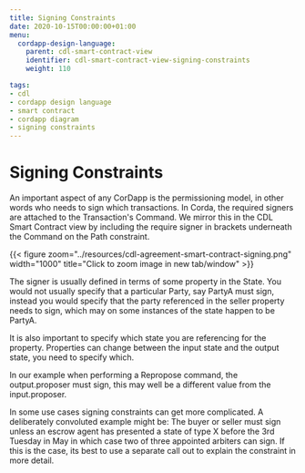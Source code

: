 ```yaml
---
title: Signing Constraints
date: 2020-10-15T00:00:00+01:00
menu:
  cordapp-design-language:
    parent: cdl-smart-contract-view
    identifier: cdl-smart-contract-view-signing-constraints
    weight: 110

tags:
- cdl
- cordapp design language
- smart contract
- cordapp diagram
- signing constraints
---
```


# Signing Constraints

An important aspect of any CorDapp is the permissioning model, in other words who needs to sign which transactions. In Corda, the required signers are attached to the Transaction's Command. We mirror this in the CDL Smart Contract view by including the require signer in brackets underneath the Command on the Path constraint.

{{< figure zoom="../resources/cdl-agreement-smart-contract-signing.png" width="1000" title="Click to zoom image in new tab/window" >}}

The signer is usually defined in terms of some property in the State. You would not usually specify that a particular Party, say PartyA must sign, instead you would specify that the party referenced in the seller property needs to sign, which may on some instances of the state happen to be PartyA.

It is also important to specify which state you are referencing for the property. Properties can change between the input state and the output state, you need to specify which.

In our example when performing a Repropose command, the output.proposer must sign, this may well be a different value from the input.proposer.

In some use cases signing constraints can get more complicated. A deliberately convoluted example might be: The buyer or seller must sign unless an escrow agent has presented a state of type X before the 3rd Tuesday in May in which case two of three appointed arbiters can sign. If this is the case, its best to use a separate call out to explain the constraint in more detail.
